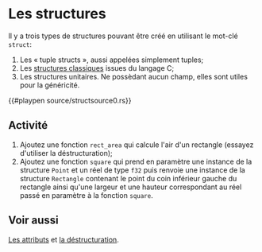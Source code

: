 # Les structures

Il y a trois types de structures pouvant être créé en utilisant le mot-clé `struct`:


1. Les « tuple structs », aussi appelées simplement tuples;
2. Les [structures classiques][struct] issues du langage C;
3. Les structures unitaires. Ne possèdant aucun champ, elles sont utiles pour la généricité.

{{#playpen source/structsource0.rs}}

## Activité

1. Ajoutez une fonction `rect_area` qui calcule l'air d'un rectangle (essayez d'utiliser la déstructuration);
2. Ajoutez une fonction `square` qui prend en paramètre une instance de la structure `Point` et un réel de type `f32` puis renvoie une instance de la structure `Rectangle` contenant le point du coin inférieur gauche du rectangle ainsi qu'une largeur et une hauteur correspondant au réel passé en paramètre à la fonction `square`.

## Voir aussi

[Les attributs][attributes] et [la déstructuration][destruct].

[struct]: https://en.wikipedia.org/wiki/Struct_(C_programming_language)#Declaration
[attributes]: ../chapitre11/attributes.html
[destruct]: ../chapitre7/destruct.html
